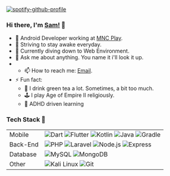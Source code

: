 [![spotify-github-profile](https://spotify-github-profile.vercel.app/api/view?uid=215rfw3t3x4e56bnvhxjzk73a&cover_image=true&theme=novatorem&show_offline=false&background_color=121212&interchange=false&bar_color=53b14f&bar_color_cover=false)](https://spotify-github-profile.vercel.app/api/view?uid=215rfw3t3x4e56bnvhxjzk73a&redirect=true)

### Hi there, I'm [Sam!](https://bit.ly/nothing--personal) 👋
- 🔭 Android Developer working at [MNC Play](https://www.mncplay.id).
- 🌱 Striving to stay awake everyday.
- 🌱 Currently diving down to Web Environment.
- 💬 Ask me about anything. You name it i'll look it up.
- - 📫 How to reach me: [Email](samuelbjeffersen@gmail.com).
- ⚡ Fun fact:
  - :tea: I drink green tea a lot. Sometimes, a bit too much.
  - :joystick: I play Age of Empire II religiously.
  - :brain:	ADHD driven learning

### Tech Stack 👋
<table>
  <tr>
		<td>Mobile</td>
		<td>
      <img alt="Dart" src="https://img.shields.io/badge/dart-%230175C2.svg?style=for-the-badge&logo=dart&logoColor=white">  
      <img alt="Flutter" src="https://img.shields.io/badge/Flutter-%2302569B.svg?style=for-the-badge&logo=Flutter&logoColor=white">
      <img alt="Kotlin" src="https://img.shields.io/badge/kotlin-%237F52FF.svg?style=for-the-badge&logo=kotlin&logoColor=white">
      <img alt="Java" src="https://img.shields.io/badge/java-%23ED8B00.svg?style=for-the-badge&logo=openjdk&logoColor=white">    
      <img alt="Gradle" src="https://img.shields.io/badge/Gradle-02303A.svg?style=for-the-badge&logo=Gradle&logoColor=white">      
			<!-- <img alt="Expo" src="https://img.shields.io/badge/Expo-000020.svg?style=for-the-badge&logo=Expo&logoColor=white">
			<img alt="React Native" src="https://img.shields.io/badge/React%20Native-61DAFB.svg?style=for-the-badge&logo=React&logoColor=black"> -->
		</td>
	</tr>
	<!-- <tr>
		<td>Front-End</td>
		<td>
			<img alt="HTML5" src="https://img.shields.io/badge/HTML5-E34F26.svg?style=for-the-badge&logo=HTML5&logoColor=white">
			<img alt="CSS3" src="https://img.shields.io/badge/CSS3-1572B6.svg?style=for-the-badge&logo=CSS3&logoColor=white">
			<img alt="JavaScript" src="https://img.shields.io/badge/JavaScript-F7DF1E.svg?style=for-the-badge&logo=JavaScript&logoColor=black">			
			<br>
			<img alt="Bootstrap" src="https://img.shields.io/badge/Bootstrap-7952B3.svg?style=for-the-badge&logo=Bootstrap&logoColor=white">
			<img alt="Tailwind CSS" src="https://img.shields.io/badge/Tailwind%20CSS-06B6D4.svg?style=for-the-badge&logo=Tailwind-CSS&logoColor=white">	
			<br>
			<img alt="React" src="https://img.shields.io/badge/React-61DAFB.svg?style=for-the-badge&logo=React&logoColor=black">			
      <img alt="Vue.js" src="https://img.shields.io/badge/Vue.js-4FC08D.svg?style=for-the-badge&logo=vuedotjs&logoColor=white">			
			<br>											
		</td>
	</tr> -->
	<tr>
		<td>Back-End</td>
		<td>
			<img alt="PHP" src="https://img.shields.io/badge/PHP-777BB4.svg?style=for-the-badge&logo=PHP&logoColor=white">
			<img alt="Laravel" src="https://img.shields.io/badge/Laravel-FF2D20.svg?style=for-the-badge&logo=Laravel&logoColor=white">
			<img alt="Node.js" src="https://img.shields.io/badge/Node.js-339933.svg?style=for-the-badge&logo=nodedotjs&logoColor=white">
			<img alt="Express" src="https://img.shields.io/badge/Express-000000.svg?style=for-the-badge&logo=Express&logoColor=white">
		</td>
	</tr>
	<tr>
		<td>Database</td>
		<td>
			<img alt="MySQL" src="https://img.shields.io/badge/MySQL-4479A1.svg?style=for-the-badge&logo=MySQL&logoColor=white">
			<img alt="MongoDB" src="https://img.shields.io/badge/MongoDB-47A248.svg?style=for-the-badge&logo=MongoDB&logoColor=white">
		</td>
	</tr>	
	<tr>
		<td>Other</td>
		<td>
			<img alt="Kali Linux" src="https://img.shields.io/badge/Kali-268BEE?style=for-the-badge&logo=kalilinux&logoColor=white">
			<!-- <img alt="Neovim" src="https://img.shields.io/badge/Neovim-57A143.svg?style=for-the-badge&logo=Neovim&logoColor=white"> -->
			<img alt="Git" src="https://img.shields.io/badge/Git-F05032.svg?style=for-the-badge&logo=Git&logoColor=white">
		</td>
	</tr>
</table>

<!-- [![spotify-github-profile](https://spotify-github-profile.vercel.app/api/view?uid=215rfw3t3x4e56bnvhxjzk73a&cover_image=true&theme=default&show_offline=true&background_color=121212&interchange=true&bar_color_cover=true)](https://spotify-github-profile.vercel.app/api/view?uid=215rfw3t3x4e56bnvhxjzk73a&redirect=true) -->
